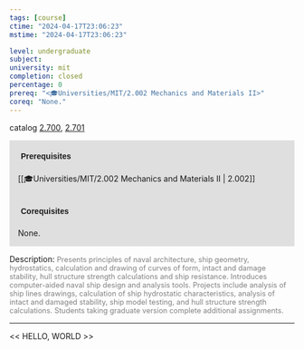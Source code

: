 ```yaml
---
tags: [course]
ctime: "2024-04-17T23:06:23"
mstime: "2024-04-17T23:06:23"

level: undergraduate
subject: 
university: mit
completion: closed
percentage: 0
prereq: "<🎓Universities/MIT/2.002 Mechanics and Materials II>"
coreq: "None."
---
```


catalog [2.700](http://student.mit.edu/catalog/m2b.html#2.700), [2.701](http://student.mit.edu/catalog/m2b.html#2.701)

<span style="display: block; padding: 15px; background-color: rgb(100, 100, 100, 0.2);"><font id="m_prereq1913_0" style="display: block; font-family: Arial, sans-serif; font-weight: bold; padding: 5px">Prerequisites</font><br><span id="prereq1913_0">[[🎓Universities/MIT/2.002 Mechanics and Materials II | 2.002]]</span></span>
<span style="display: block; padding: 15px; background-color: rgb(100, 100, 100, 0.2);"><font id="m_coreq1913_0" style="display: block; font-family: Arial, sans-serif; font-weight: bold; padding: 5px">Corequisites</font><br><span id="coreq1913_0">None.</span></span>

<font style="">Description:</font>
<font style="color: grey; font-size: 0.8rem;">Presents principles of naval architecture, ship geometry, hydrostatics, calculation and drawing of curves of form, intact and damage stability, hull structure strength calculations and ship resistance. Introduces computer-aided naval ship design and analysis tools. Projects include analysis of ship lines drawings, calculation of ship hydrostatic characteristics, analysis of intact and damaged stability, ship model testing, and hull structure strength calculations. Students taking graduate version complete additional assignments.</font>



---

<< HELLO, WORLD >>
